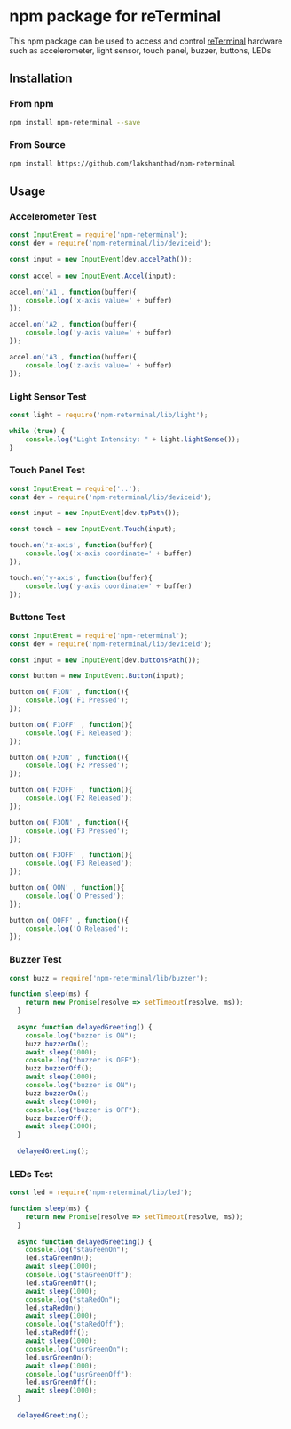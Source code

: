 # npm package for reTerminal

This npm package can be used to access and control [reTerminal](https://www.seeedstudio.com/ReTerminal-with-CM4-p-4904.html) hardware such as accelerometer, light sensor, touch panel, buzzer, buttons, LEDs

## Installation

### From npm

```sh
npm install npm-reterminal --save
```

### From Source

```sh
npm install https://github.com/lakshanthad/npm-reterminal
```

## Usage

### Accelerometer Test

````javascript
const InputEvent = require('npm-reterminal');
const dev = require('npm-reterminal/lib/deviceid');

const input = new InputEvent(dev.accelPath());
   
const accel = new InputEvent.Accel(input);

accel.on('A1', function(buffer){
    console.log('x-axis value=' + buffer)
});

accel.on('A2', function(buffer){
    console.log('y-axis value=' + buffer)
});

accel.on('A3', function(buffer){
    console.log('z-axis value=' + buffer)
});
````

### Light Sensor Test

```javascript
const light = require('npm-reterminal/lib/light');

while (true) {
    console.log("Light Intensity: " + light.lightSense());
}
```

### Touch Panel Test

```javascript
const InputEvent = require('..');
const dev = require('npm-reterminal/lib/deviceid');

const input = new InputEvent(dev.tpPath());

const touch = new InputEvent.Touch(input);

touch.on('x-axis', function(buffer){
    console.log('x-axis coordinate=' + buffer)
});

touch.on('y-axis', function(buffer){
    console.log('y-axis coordinate=' + buffer)
});
```

### Buttons Test

```javascript
const InputEvent = require('npm-reterminal');
const dev = require('npm-reterminal/lib/deviceid');

const input = new InputEvent(dev.buttonsPath());

const button = new InputEvent.Button(input);

button.on('F1ON' , function(){
    console.log('F1 Pressed');
});

button.on('F1OFF' , function(){
    console.log('F1 Released');
});

button.on('F2ON' , function(){
    console.log('F2 Pressed');
});

button.on('F2OFF' , function(){
    console.log('F2 Released');
});

button.on('F3ON' , function(){
    console.log('F3 Pressed');
});

button.on('F3OFF' , function(){
    console.log('F3 Released');
});

button.on('OON' , function(){
    console.log('O Pressed');
});

button.on('OOFF' , function(){
    console.log('O Released');
});
```

### Buzzer Test

```javascript
const buzz = require('npm-reterminal/lib/buzzer');

function sleep(ms) {
    return new Promise(resolve => setTimeout(resolve, ms));
  }
  
  async function delayedGreeting() {
    console.log("buzzer is ON");
    buzz.buzzerOn();
    await sleep(1000);
    console.log("buzzer is OFF");
    buzz.buzzerOff();
    await sleep(1000);
    console.log("buzzer is ON");
    buzz.buzzerOn();
    await sleep(1000);
    console.log("buzzer is OFF");
    buzz.buzzerOff();
    await sleep(1000);
  }
  
  delayedGreeting();
```

### LEDs Test

```javascript
const led = require('npm-reterminal/lib/led');

function sleep(ms) {
    return new Promise(resolve => setTimeout(resolve, ms));
  }
  
  async function delayedGreeting() {
    console.log("staGreenOn");
    led.staGreenOn();
    await sleep(1000);
    console.log("staGreenOff");
    led.staGreenOff();
    await sleep(1000);
    console.log("staRedOn");
    led.staRedOn();
    await sleep(1000);
    console.log("staRedOff");
    led.staRedOff();
    await sleep(1000);
    console.log("usrGreenOn");
    led.usrGreenOn();
    await sleep(1000);
    console.log("usrGreenOff");
    led.usrGreenOff();
    await sleep(1000);
  }
  
  delayedGreeting();
```